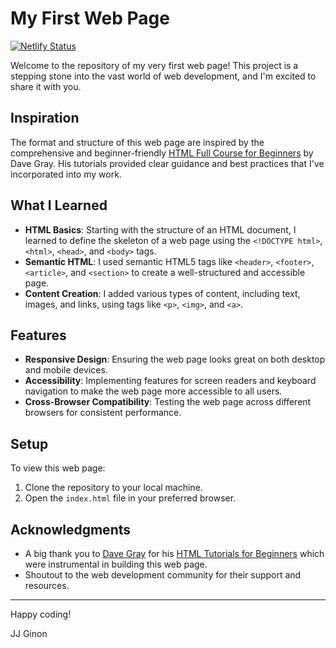 # My First Web Page

[![Netlify Status](https://api.netlify.com/api/v1/badges/ca740098-ce24-45b9-bf56-cea77f3d13ad/deploy-status)](https://app.netlify.com/sites/my-first-web-page-project/deploys)

Welcome to the repository of my very first web page! This project is a stepping stone into the vast world of web development, and I'm excited to share it with you.

## Inspiration

The format and structure of this web page are inspired by the comprehensive and beginner-friendly [HTML Full Course for Beginners](https://www.youtube.com/watch?v=mJgBOIoGihA) by Dave Gray. His tutorials provided clear guidance and best practices that I've incorporated into my work.

## What I Learned

- **HTML Basics**: Starting with the structure of an HTML document, I learned to define the skeleton of a web page using the `<!DOCTYPE html>`, `<html>`, `<head>`, and `<body>` tags.
- **Semantic HTML**: I used semantic HTML5 tags like `<header>`, `<footer>`, `<article>`, and `<section>` to create a well-structured and accessible page.
- **Content Creation**: I added various types of content, including text, images, and links, using tags like `<p>`, `<img>`, and `<a>`.

## Features

- **Responsive Design**: Ensuring the web page looks great on both desktop and mobile devices.
- **Accessibility**: Implementing features for screen readers and keyboard navigation to make the web page more accessible to all users.
- **Cross-Browser Compatibility**: Testing the web page across different browsers for consistent performance.

## Setup

To view this web page:

1. Clone the repository to your local machine.
2. Open the `index.html` file in your preferred browser.

## Acknowledgments

- A big thank you to [Dave Gray](https://github.com/gitdagray) for his [HTML Tutorials for Beginners](https://www.youtube.com/watch?v=mJgBOIoGihA) which were instrumental in building this web page.
- Shoutout to the web development community for their support and resources.

---

Happy coding!

JJ Ginon